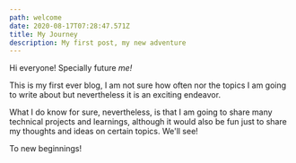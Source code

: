 ```yaml
---
path: welcome
date: 2020-08-17T07:28:47.571Z
title: My Journey
description: My first post, my new adventure
---
```

Hi everyone! Specially future *me!* 

This is my first ever blog, I am not sure how often nor the topics I am going to write about but nevertheless it is an exciting endeavor. 

What I do know for sure, nevertheless, is that I am going to share many technical projects and learnings, although it would also be fun just to share my thoughts and ideas on certain topics. We'll see!

To new beginnings!